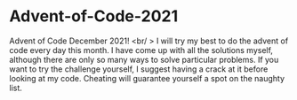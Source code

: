 # Advent-of-Code-2021
Advent of Code December 2021! <br/ >
I will try my best to do the advent of code every day this month. I have come up with all the solutions myself, although there are only so many ways to solve particular problems. If you want to try the challenge yourself, I suggest having a crack at it before looking at my code. Cheating will guarantee yourself a spot on the naughty list. 
